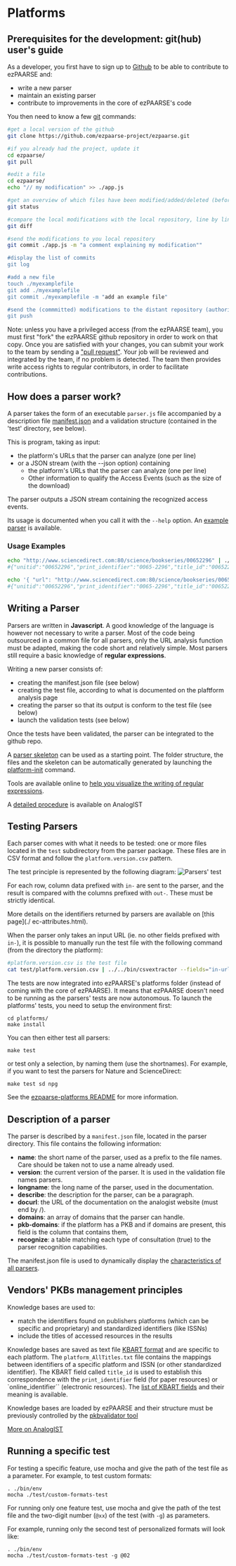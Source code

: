 # Platforms #

## Prerequisites for the development: git(hub) user's guide  ##

As a developer, you first have to sign up to [Github](https://github.com/) to be able to contribute to ezPAARSE and:

* write a new parser
* maintain an existing parser
* contribute to improvements in the core of ezPAARSE's code

You then need to know a few [git](http://git-scm.com/) commands:

```bash
#get a local version of the github
git clone https://github.com/ezpaarse-project/ezpaarse.git

#if you already had the project, update it
cd ezpaarse/
git pull

#edit a file
cd ezpaarse/
echo "// my modification" >> ./app.js

#get an overview of which files have been modified/added/deleted (before a commit)
git status

#compare the local modifications with the local repository, line by line, before saving the modifications
git diff

#send the modifications to you local repository
git commit ./app.js -m "a comment explaining my modification""

#display the list of commits
git log

#add a new file
touch ./myexamplefile
git add ./myexamplefile
git commit ./myexamplefile -m "add an example file"

#send the (commmitted) modifications to the distant repository (authorization from the distant repo needed).
git push
```

Note: unless you have a privileged access (from the ezPAARSE team), you must first "fork" the ezPAARSE github repository in order to work on that copy. Once you are satisfied with your changes, you can submit your work to the team by sending a ["pull request"](https://help.github.com/articles/using-pull-requests). Your job will be reviewed and integrated by the team, if no problem is detected. The team then provides write access rights to regular contributors, in order to facilitate contributions.

## How does a parser work? ##

A parser takes the form of an executable `parser.js` file accompanied by a description file [manifest.json](https://github.com/ezpaarse-project/ezpaarse-platforms/blob/master/sd/manifest.json) and a validation structure (contained in the 'test' directory, see below).

This is program, taking as input:
   * the platform's URLs that the parser can analyze (one per line)
   * or a JSON stream (with the --json option) containing
       * the platform's URLs that the parser can analyze (one per line)
       * Other information to qualify the Access Events (such as the size of the download)

The parser outputs a JSON stream containing the recognized access events.

Its usage is documented when you call it with the `--help` option.
An [example parser](https://github.com/ezpaarse-project/ezpaarse-platforms/blob/master/js-parser-skeleton/parser.js) is available.

### Usage Examples ###
```bash
echo "http://www.sciencedirect.com:80/science/bookseries/00652296" | ./parser.js
#{"unitid":"00652296","print_identifier":"0065-2296","title_id":"00652296","rtype":"BOOKSERIE","mime":"MISC"}

echo '{ "url": "http://www.sciencedirect.com:80/science/bookseries/00652296", "status": 200 }' | ./parser.js --json
#{"unitid":"00652296","print_identifier":"0065-2296","title_id":"00652296","rtype":"BOOKSERIE","mime":"MISC"}
```


## Writing a Parser ##

Parsers are written in **Javascript**. A good knowledge of the language is however not necessary to write a parser. Most of the code being outsourced in a common file for all parsers, only the URL analysis function must be adapted, making the code short and relatively simple. Most parsers still require a basic knowledge of **regular expressions**.

Writing a new parser consists of:
* creating the manifest.json file (see below)
* creating the test file, according to what is documented on the plaftform analysis page
* creating the parser so that its output is conform to the test file (see below)
* launch the validation tests (see below)

Once the tests have been validated, the parser can be integrated to the github repo.

A [parser skeleton](https://github.com/ezpaarse-project/ezpaarse-parsers/blob/master/js-parser-skeleton) can be used as a starting point. The folder structure, the files and the skeleton can be automatically generated by launching the [platform-init](/doc/tools.html#platform-init) command.

Tools are available online to [help you visualize the writing of regular expressions](http://www.regexper.com/).

A [detailed procedure](http://analogist.couperin.org/platforms/contribute/parser) is available on AnalogIST

## Testing Parsers

Each parser comes with what it needs to be tested: one or more files located in the `test` subdirectory from the parser package. These files are in CSV format and follow the ``platform.version.csv`` pattern.

The test principle is represented by the following diagram:
![Parsers' test](../_static/images/ezPAARSE-Test-des-Parseurs.png "Test des parseurs")

For each row, column data prefixed with ``in-`` are sent to the parser, and the result is compared with the columns prefixed with ``out-``. These must be strictly identical.

More details on the identifiers returned by parsers are available on [this page](./ ec-attributes.html).

When the parser only takes an input URL (ie. no other fields prefixed with ``in-``), it is possible to manually run the test file with the following command (from the directory the platform):

```bash
#platform.version.csv is the test file
cat test/platform.version.csv | ../../bin/csvextractor --fields="in-url" -c --noheader | ./parser.js
```

The tests are now integrated into ezPAARSE's platforms folder (instead of coming with the core of ezPAARSE).
It means that ezPAARSE doesn't need to be running as the parsers' tests are now autonomous.
To launch the platforms' tests, you need to setup the environment first:
```
cd platforms/
make install
```

You can then either test all parsers:
```
make test
```
or test only a selection, by naming them (use the shortnames).
For example, if you want to test the parsers for Nature and ScienceDirect:
```
make test sd npg
```

See the [ezpaarse-platforms README](https://github.com/ezpaarse-project/ezpaarse-platforms/blob/master/README.md) for more information.

## Description of a parser

The parser is described by a ``manifest.json`` file, located in the parser directory.
This file contains the following information:

* **name**: the short name of the parser, used as a prefix to the file names. Care should be taken not to use a name already used.
* **version**: the current version of the parser. It is used in the validation file names parsers.
* **longname**: the long name of the parser, used in the documentation.
* **describe**: the description for the parser, can be a paragraph.
* **docurl**: the URL of the documentation on the analogist website (must end by /).
* **domains**: an array of domains that the parser can handle.
* **pkb-domains**: if the platform has a PKB and if domains are present, this field is the column that contains them,
* **recognize**: a table matching each type of consultation (true) to the parser recognition capabilities.

The manifest.json file is used to dynamically display the [characteristics of all parsers](http://analogist.couperin.org/platforms/start#capacites-des-parseurs).


## Vendors' PKBs management principles

Knowledge bases are used to:

* match the identifiers found on publishers platforms (which can be specific and proprietary) and standardized identifiers (like ISSNs)
* include the titles of accessed resources in the results

Knowledge bases are saved as text file [KBART format](http://www.uksg.org/kbart/s1/summary) and are specific to each platform.
The ``platform_AllTitles.txt`` file contains the mappings between identifiers of a specific platform and ISSN (or other standardized identifier). The KBART field called ``title_id`` is used to establish this correspondence with the ``print_identifier`` field (for paper resources) or `online_identifier`` (electronic resources). The [list of KBART fields](http://www.uksg.org/kbart/s5/guidelines/data_field_labels) and their meaning is available.

Knowledge bases are loaded by ezPAARSE and their structure must be previously controlled by the [pkbvalidator tool](/doc/tools.html#pkbvalidator)

[More on AnalogIST](http://analogist.couperin.org/platforms/contribute/parser)

## Running a specific test ##

For testing a specific feature, use mocha and give the path of the test file as a parameter.
For example, to test custom formats:
```console
. ./bin/env
mocha ./test/custom-formats-test
```

For running only one feature test, use mocha and give the path of the test file and the two-digit number (``@xx``) of the test (with ``-g``) as parameters.

For example, running only the second test of personalized formats will look like:
```console
. ./bin/env
mocha ./test/custom-formats-test -g @02
```
